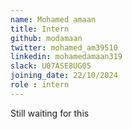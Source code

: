 ```yaml
---
name: Mohamed amaan
title: Intern
github: modamaan
twitter: mohamed_am39510
linkedin: mohamedamaan319
slack: U07ASE8UG05
joining_date: 22/10/2024
role : intern
---
```


Still waiting for this
